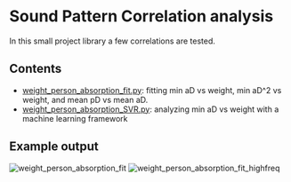 # Sound Pattern Correlation analysis
In this small project library a few correlations are tested.
## Contents
- <a href="https://github.com/csanadm/soundpatterncorr/blob/main/weight_person_absorption_fit.py">weight_person_absorption_fit.py</a>: fitting min aD vs weight, min aD^2 vs weight, and mean pD vs mean aD.
- <a href="https://github.com/csanadm/soundpatterncorr/blob/main/weight_person_absorption_SVR.py">weight_person_absorption_SVR.py</a>: analyzing min aD vs weight with a machine learning framework
## Example output
![weight_person_absorption_fit](https://github.com/csanadm/soundpatterncorr/assets/38218165/666ba667-7705-46c5-a17c-eb0e606a7238)
![weight_person_absorption_fit_highfreq](https://github.com/csanadm/soundpatterncorr/assets/38218165/4901caf5-a1ec-41f5-8b6c-b3a8dd75d0ba)
